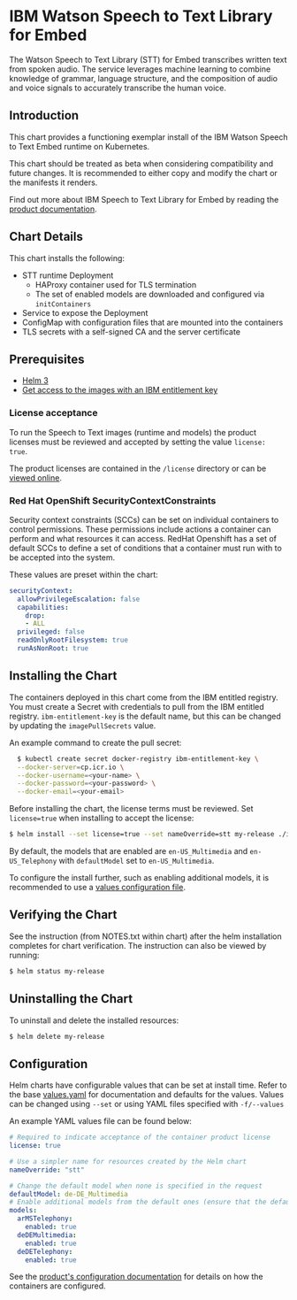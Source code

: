 # IBM Watson Speech to Text Library for Embed

The Watson Speech to Text Library (STT) for Embed transcribes written text from spoken audio. The service leverages machine learning to combine knowledge of grammar, language structure, and the composition of audio and voice signals to accurately transcribe the human voice.

## Introduction

This chart provides a functioning exemplar install of the IBM Watson Speech to Text Embed runtime on Kubernetes.

This chart should be treated as beta when considering compatibility and future changes. It is recommended to either copy and modify the chart or the manifests it renders.

Find out more about IBM Speech to Text Library for Embed by reading the [product documentation](https://www.ibm.com/docs/watson-libraries?topic=watson-speech-text-library-embed-home).

## Chart Details

This chart installs the following:

- STT runtime Deployment
  - HAProxy container used for TLS termination
  - The set of enabled models are downloaded and configured via `initContainers`
- Service to expose the Deployment
- ConfigMap with configuration files that are mounted into the containers
- TLS secrets with a self-signed CA and the server certificate

## Prerequisites

- [Helm 3](https://helm.sh/docs/intro/install/)
- [Get access to the images with an IBM entitlement key](https://www.ibm.com/docs/watson-libraries?topic=i-accessing-files)

### License acceptance

To run the Speech to Text images (runtime and models) the product licenses must be reviewed and accepted by setting the value `license: true`.

The product licenses are contained in the `/license` directory or can be [viewed online](https://www14.software.ibm.com/cgi-bin/weblap/lap.pl?li_formnum=L-DAJI-CHRHDK).

### Red Hat OpenShift SecurityContextConstraints

Security context constraints (SCCs) can be set on individual containers to control permissions. These permissions include actions a container can perform and what resources it can access. RedHat Openshift has a set of default SCCs to define a set of conditions that a container must run with to be accepted into the system.

These values are preset within the chart:

```yaml
securityContext:
  allowPrivilegeEscalation: false
  capabilities:
    drop:
    - ALL
  privileged: false
  readOnlyRootFilesystem: true
  runAsNonRoot: true
```

## Installing the Chart

The containers deployed in this chart come from the IBM entitled registry. You must create a Secret with credentials to pull from the IBM entitled registry. `ibm-entitlement-key` is the default name, but this can be changed by updating the `imagePullSecrets` value.

An example command to create the pull secret:

```sh
  $ kubectl create secret docker-registry ibm-entitlement-key \
  --docker-server=cp.icr.io \
  --docker-username=<your-name> \
  --docker-password=<your-password> \
  --docker-email=<your-email>
```

Before installing the chart, the license terms must be reviewed. Set `license=true` when installing to accept the license:

```sh
$ helm install --set license=true --set nameOverride=stt my-release ./ibm-watson-stt-embed-runtime
```

By default, the models that are enabled are `en-US_Multimedia` and `en-US_Telephony` with `defaultModel` set to `en-US_Multimedia`.

To configure the install further, such as enabling additional models, it is recommended to use a [values configuration file](#configuration).

## Verifying the Chart

See the instruction (from NOTES.txt within chart) after the helm installation completes for chart verification. The instruction can also be viewed by running:

```sh
$ helm status my-release
```

## Uninstalling the Chart

To uninstall and delete the installed resources:

```sh
$ helm delete my-release
```

## Configuration

Helm charts have configurable values that can be set at install time. Refer to the base [values.yaml](values.yaml) for documentation and defaults for the values. Values can be changed using `--set` or using YAML files specified with `-f/--values`

An example YAML values file can be found below:

```yaml
# Required to indicate acceptance of the container product license
license: true

# Use a simpler name for resources created by the Helm chart
nameOverride: "stt"

# Change the default model when none is specified in the request
defaultModel: de-DE_Multimedia
# Enable additional models from the default ones (ensure that the default model is enabled)
models:
  arMSTelephony:
    enabled: true
  deDEMultimedia:
    enabled: true
  deDETelephony:
    enabled: true
```

See the [product's configuration documentation](https://www.ibm.com/docs/watson-libraries?topic=r-configuration-options) for details on how the containers are configured.
